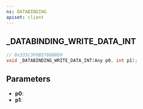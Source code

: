 ```yaml
---
ns: DATABINDING
apiset: client
---
```

## _DATABINDING_WRITE_DATA_INT

```c
// 0x335C3F6B3766B8D9
void _DATABINDING_WRITE_DATA_INT(Any p0, int p1);
```


## Parameters
* **p0**:
* **p1**: